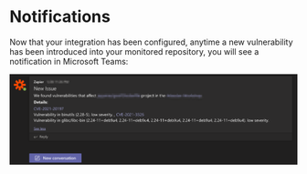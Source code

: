 # Notifications

Now that your integration has been configured, anytime a new vulnerability has been introduced into your monitored repository, you will see a notification in Microsoft Teams:

![](../../../.gitbook/assets/microsoft-teams-notification.png)

